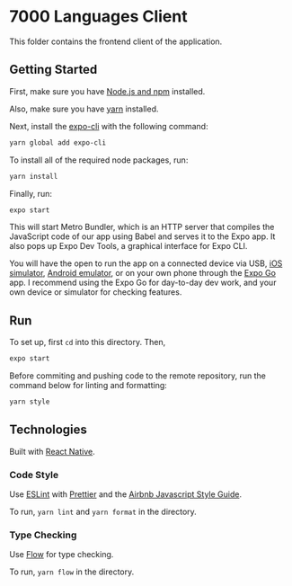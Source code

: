 # 7000 Languages Client

This folder contains the frontend client of the application.

## Getting Started

First, make sure you have [Node.js and npm](https://docs.npmjs.com/downloading-and-installing-node-js-and-npm) installed.

Also, make sure you have [yarn](https://classic.yarnpkg.com/lang/en/docs/install/#mac-stable) installed.

Next, install the [expo-cli](https://docs.expo.dev) with the following command:
```bash
yarn global add expo-cli
```

To install all of the required node packages, run:

```bash
yarn install
```

Finally, run:

```bash
expo start
```

This will start Metro Bundler, which is an HTTP server that compiles the JavaScript code of our app using Babel and serves it to the Expo app. It also pops up Expo Dev Tools, a graphical interface for Expo CLI.
 
You will have the open to run the app on a connected device via USB, [iOS simulator](https://docs.expo.dev/workflow/ios-simulator/), [Android emulator](https://docs.expo.dev/workflow/android-studio-emulator/), or on your own phone through the [Expo Go](https://expo.dev/client) app. I recommend using the Expo Go for day-to-day dev work, and your own device or simulator for checking features.

## Run

To set up, first `cd` into this directory. Then,

```bash
expo start
```

Before commiting and pushing code to the remote repository, run the command below for linting and formatting:

```bash
yarn style
```
## Technologies

Built with [React Native](https://reactnative.dev/).

### Code Style

Use [ESLint](https://eslint.org) with [Prettier](https://prettier.io/) and the [Airbnb Javascript Style Guide](https://github.com/airbnb/javascript).

To run, `yarn lint` and `yarn format` in the directory.

### Type Checking

Use [Flow](https://flow.org/) for type checking.

To run, `yarn flow` in the directory.
